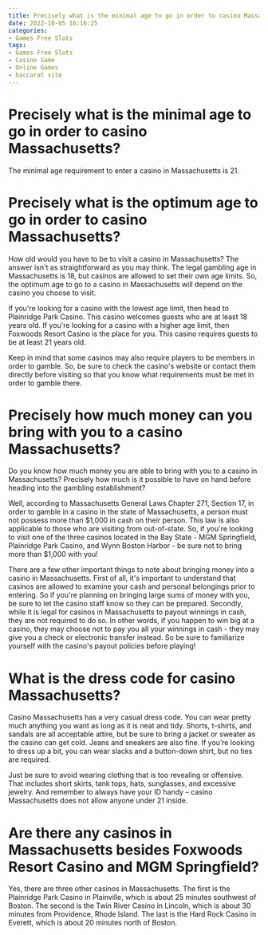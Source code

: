 ```yaml
---
title: Precisely what is the minimal age to go in order to casino Massachusetts
date: 2022-10-05 16:16:25
categories:
- Games Free Slots
tags:
- Games Free Slots
- Casino Game
- Online Games
- baccarat site
---
```



#  Precisely what is the minimal age to go in order to casino Massachusetts?

The minimal age requirement to enter a casino in Massachusetts is 21.

#  Precisely what is the optimum age to go in order to casino Massachusetts?

How old would you have to be to visit a casino in Massachusetts? The answer isn't as straightforward as you may think. The legal gambling age in Massachusetts is 18, but casinos are allowed to set their own age limits. So, the optimum age to go to a casino in Massachusetts will depend on the casino you choose to visit.

If you're looking for a casino with the lowest age limit, then head to Plainridge Park Casino. This casino welcomes guests who are at least 18 years old. If you're looking for a casino with a higher age limit, then Foxwoods Resort Casino is the place for you. This casino requires guests to be at least 21 years old.

Keep in mind that some casinos may also require players to be members in order to gamble. So, be sure to check the casino's website or contact them directly before visiting so that you know what requirements must be met in order to gamble there.

#  Precisely how much money can you bring with you to a casino Massachusetts?

Do you know how much money you are able to bring with you to a casino in Massachusetts? Precisely how much is it possible to have on hand before heading into the gambling establishment? 

Well, according to Massachusetts General Laws Chapter 271, Section 17, in order to gamble in a casino in the state of Massachusetts, a person must not possess more than $1,000 in cash on their person. This law is also applicable to those who are visiting from out-of-state. So, if you're looking to visit one of the three casinos located in the Bay State - MGM Springfield, Plainridge Park Casino, and Wynn Boston Harbor - be sure not to bring more than $1,000 with you!

There are a few other important things to note about bringing money into a casino in Massachusetts. First of all, it's important to understand that casinos are allowed to examine your cash and personal belongings prior to entering. So if you're planning on bringing large sums of money with you, be sure to let the casino staff know so they can be prepared. Secondly, while it is legal for casinos in Massachusetts to payout winnings in cash, they are not required to do so. In other words, if you happen to win big at a casino, they may choose not to pay you all your winnings in cash - they may give you a check or electronic transfer instead. So be sure to familiarize yourself with the casino's payout policies before playing!

#  What is the dress code for casino Massachusetts? 

Casino Massachusetts has a very casual dress code. You can wear pretty much anything you want as long as it is neat and tidy. Shorts, t-shirts, and sandals are all acceptable attire, but be sure to bring a jacket or sweater as the casino can get cold. Jeans and sneakers are also fine. If you’re looking to dress up a bit, you can wear slacks and a button-down shirt, but no ties are required. 

Just be sure to avoid wearing clothing that is too revealing or offensive. That includes short skirts, tank tops, hats, sunglasses, and excessive jewelry. And remember to always have your ID handy – casino Massachusetts does not allow anyone under 21 inside.

#  Are there any casinos in Massachusetts besides Foxwoods Resort Casino and MGM Springfield?

Yes, there are three other casinos in Massachusetts. The first is the Plainridge Park Casino in Plainville, which is about 25 minutes southwest of Boston. The second is the Twin River Casino in Lincoln, which is about 30 minutes from Providence, Rhode Island. The last is the Hard Rock Casino in Everett, which is about 20 minutes north of Boston.